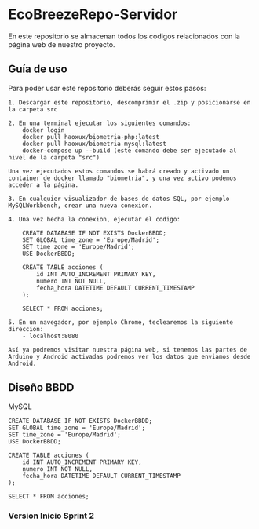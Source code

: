 # EcoBreezeRepo-Servidor
En este repositorio se almacenan todos los codigos relacionados con la página web de nuestro proyecto.

## Guía de uso
Para poder usar este repositorio deberás seguir estos pasos:

    1. Descargar este repositorio, descomprimir el .zip y posicionarse en la carpeta src
    
    2. En una terminal ejecutar los siguientes comandos:
        docker login
        docker pull haoxux/biometria-php:latest
        docker pull haoxux/biometria-mysql:latest
        docker-compose up --build (este comando debe ser ejecutado al nivel de la carpeta "src")
    
    Una vez ejecutados estos comandos se habrá creado y activado un container de docker llamado "biometria", y una vez activo podemos acceder a la página.

    3. En cualquier visualizador de bases de datos SQL, por ejemplo MySQLWorkbench, crear una nueva conexion.

    4. Una vez hecha la conexion, ejecutar el codigo: 

        CREATE DATABASE IF NOT EXISTS DockerBBDD;
        SET GLOBAL time_zone = 'Europe/Madrid';
        SET time_zone = 'Europe/Madrid';
        USE DockerBBDD;

        CREATE TABLE acciones (
            id INT AUTO_INCREMENT PRIMARY KEY,
            numero INT NOT NULL,
            fecha_hora DATETIME DEFAULT CURRENT_TIMESTAMP
        );

        SELECT * FROM acciones;

    5. En un navegador, por ejemplo Chrome, teclearemos la siguiente dirección:
        - localhost:8080
    
    Así ya podremos visitar nuestra página web, si tenemos las partes de Arduino y Android activadas podremos ver los datos que enviamos desde Android.

## Diseño BBDD

MySQL

    CREATE DATABASE IF NOT EXISTS DockerBBDD;
    SET GLOBAL time_zone = 'Europe/Madrid';
    SET time_zone = 'Europe/Madrid';
    USE DockerBBDD;

    CREATE TABLE acciones (
        id INT AUTO_INCREMENT PRIMARY KEY,
        numero INT NOT NULL,
        fecha_hora DATETIME DEFAULT CURRENT_TIMESTAMP
    );

    SELECT * FROM acciones;

### Version Inicio Sprint 2